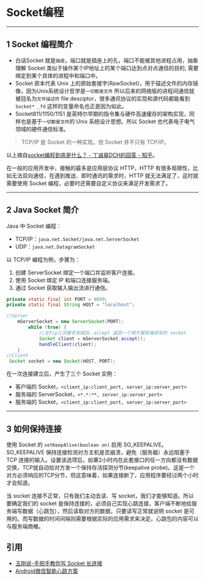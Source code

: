 # Socket编程

---

## 1 Socket 编程简介

- 白话Socket 就是`插座`，端口就是插座上的孔，端口不能被其他进程占用，抽象理解 Socket 类似于操作某个IP地址上的某个端口达到点对点通信的目的, 需要绑定到某个具体的进程中和端口中。
- Socket 原本代表 Unix 上的原始套接字(RawSocket)，用于描述文件的内存镜像，因为Unix系统设计哲学是`一切都是文件` 所以后来的网络版的进程间通信就被冠名为`文件描述符` file desciptor，很多通讯协议的实现和源代码都能看到 `Socket* _fd` 这样的变量命名也正是因为如此。
- Socket811/1150/1151 是英特尔早期的指令集与硬件高速缓存的架构实现，同样也是基于`一切都是文件`的 Unix 系统设计思想。所以 Socket 也代表电子电气领域的硬件通信标准。

>TCP/IP 是 Socket 的一种实现。但 Socket 并不只有 TCP/IP。

以上摘自[socket编程到底是什么？ - 丁诚昊DCH的回答 - 知乎](
https://www.zhihu.com/question/29637351/answer/318125953)。

在一般的应用开发中，接触的最多是应用层协议 HTTP，HTTP 有很多局限性，比如无法双向通信，在遇到推送、即时通讯的需求时，HTTP 就无法满足了，这时就需要使用 Socket 编程，必要时还需要自定义协议来满足开发需求了。

---

## 2 Java Socket 简介

Java 中 Socket 编程：

- TCP/IP：`java.net.Socket/java.net.ServerSocket`
- UDP：`java.net.DatagramSocket`

以 TCP/IP 编程为例，步骤为：

1. 创建 ServerSocket 绑定一个端口并监听客户连接。
1. 使用 Socket 绑定 IP 和端口连接服务端。
1. 通过 Socket 获取输入输出流进行通信。

```java
private static final int PORT = 8099;
private static final String HOST = "localhost";

//Server
    mServerSocket = new ServerSocket(PORT);
        while (true) {
            //在tcp三次握手完成后，accept 返回一个用于服务端读写的 socket
            Socket client = mServerSocket.accept();
            handleClient(client);
    }
//Client
 Socket socket = new Socket(HOST, PORT);
```

在一次连接建立后，产生了三个 Socket 实例：

- 客户端的 Socket，`<client_ip:client_port, server_ip:server_port>`
- 服务端的 ServerSocket，`<*.*:**, server_ip:server_port>`
- 服务端的 Socket，`<client_ip:client_port, server_ip:server_port>`

---

## 3 如何保持连接

使用 Socket 的 `setKeepAlive(boolean on)` 启用 SO_KEEPALIVE。SO_KEEPALIVE 保持连接检测对方主机是否崩溃，避免（服务器）永远阻塞于 TCP 连接的输入。设置该选项后，如果2小时内在此套接口的任一方向都没有数据交换，TCP就自动给对方发一个保持存活探测分节(keepalive probe)。这是一个对方必须响应的TCP分节，但这意味着，如果连接断了，应用程序要经过两个小时才会知道。

当 socket 连接不正常，只有我们主动去读、写 socket，我们才能够知道。所以要确定我们的 socket 是保持连接的，必须自己实现心跳连接，客户端不断地给服务端写数据（心跳包），然后读取对方的数据，只要读写正常就说明 socket 是可用的。而写数据的时间间隔则需要根据实际的应用需求来决定。心跳包的内容可以与服务端商榷。

## 引用

- [玉刚说-手把手教你写 Socket 长连接](https://mp.weixin.qq.com/s?__biz=MzIwMTAzMTMxMg==&mid=2649492841&idx=1&sn=751872addc47d2464b8935be17d715d6&chksm=8eec8696b99b0f80b2ebb8e4c346adf177ad206401d83c17aca4047d883b0cc7c0788619df9d&mpshare=1&scene=1&srcid=06294w00jVbaCQYtqnGO04lI#rd)
- [Android微信智能心跳方案](https://mp.weixin.qq.com/s?__biz=MzAwNDY1ODY2OQ==&mid=207243549&idx=1&sn=4ebe4beb8123f1b5ab58810ac8bc5994&mpshare=1&scene=1&srcid=11089nSEwqTcmuPUezPU57Aa#rd)